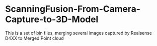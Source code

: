 # ScanningFusion-From-Camera-Capture-to-3D-Model
This is a set of bin files, merging several images captured by Realsense D4XX to Merged Point cloud
